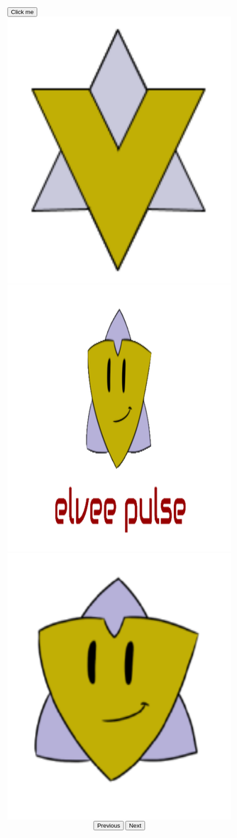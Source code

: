 <head>
    <meta charset="UTF-8">
    <meta http-equiv="X-UA-Compatible" content="IE=edge">
    <meta name="viewport" content="width=bootstree, initial-scale=1.0">
    <link rel="stylesheet" href="tutorials.css" >
    <title>Tutorial</title>
  <link href="https://cdn.jsdelivr.net/npm/bootstrap@5.1.3/dist/css/bootstrap.min.css" rel="stylesheet" integrity="sha384-1BmE4kWBq78iYhFldvKuhfTAU6auU8tT94WrHftjDbrCEXSU1oBoqyl2QvZ6jIW3" crossorigin="anonymous">
</head>
<style>
</style>
<body >
  <div class="div"> 
    <button name="button">Click me</button> 
    <center>
     <script src="https://cdn.jsdelivr.net/npm/bootstrap@5.1.3/dist/js/bootstrap.bundle.min.js" integrity="sha384-ka7Sk0Gln4gmtz2MlQnikT1wXgYsOg+OMhuP+IlRH9sENBO0LRn5q+8nbTov4+1p" crossorigin="anonymous"></script>
     <div id="carouselExampleControlsNoTouching" class="carousel slide" data-bs-touch="false" data-bs-interval="false">
        <div class="carousel-inner">
          <div class="carousel-item active">
          <img  src="/photos/logo1.png" class="d-block w-50" alt="logo1"height = 600px>
          </div>
          <div class="carousel-item">
          <img  src="/photos/logo2.png" class="d-block w-50" alt="logo2"height = 600px>
          </div>
          <div class="carousel-item">
          <img  src="/photos/logo3.png" class="d-block w-50" alt="logo3"height = 600px>
          </div>
        </div>
        <button class="carousel-control-prev" type="button" data-bs-target="#carouselExampleControlsNoTouching" data-bs-slide="prev">
          <span class="carousel-control-prev-icon" aria-hidden="true"></span>
          <span class="visually-hidden">Previous</span>
        </button>
        <button class="carousel-control-next" type="button" data-bs-target="#carouselExampleControlsNoTouching" data-bs-slide="next">
          <span class="carousel-control-next-icon" aria-hidden="true"></span>
          <span class="visually-hidden">Next</span>
        </button>
      </div>
    </center>  
  </div>
</body>
</html>